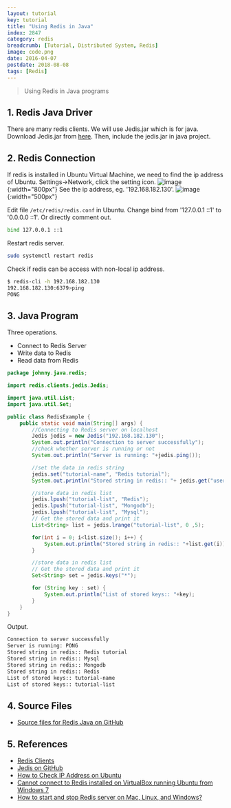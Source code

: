```yaml
---
layout: tutorial
key: tutorial
title: "Using Redis in Java"
index: 2847
category: redis
breadcrumb: [Tutorial, Distributed System, Redis]
image: code.png
date: 2016-04-07
postdate: 2018-08-08
tags: [Redis]
---
```


> Using Redis in Java programs

## 1. Redis Java Driver
There are many redis clients. We will use Jedis.jar which is for java. Download Jedis.jar from [here](http://central.maven.org/maven2/redis/clients/jedis/2.9.0/jedis-2.9.0.jar). Then, include the jedis.jar in java project.

## 2. Redis Connection
If redis is installed in Ubuntu Virtual Machine, we need to find the ip address of Ubuntu. Settings->Network, click the setting icon.
![image](/public/images/devops/using-redis-in-java/network.png){:width="800px"}
See the ip address, eg. '192.168.182.130'.
![image](/public/images/devops/using-redis-in-java/ipaddress.png){:width="500px"}

Edit file `/etc/redis/redis.conf` in Ubuntu. Change bind from '127.0.0.1 ::1' to '0.0.0.0 ::1'. Or directly comment out.
```sh
bind 127.0.0.1 ::1
```
Restart redis server.
```sh
sudo systemctl restart redis
```
Check if redis can be access with non-local ip address.
```sh
$ redis-cli -h 192.168.182.130
192.168.182.130:6379>ping
PONG
```

## 3. Java Program
Three operations.
* Connect to Redis Server
* Write data to Redis
* Read data from Redis

```java
package johnny.java.redis;

import redis.clients.jedis.Jedis;

import java.util.List;
import java.util.Set;

public class RedisExample {
    public static void main(String[] args) {
        //Connecting to Redis server on localhost
        Jedis jedis = new Jedis("192.168.182.130");
        System.out.println("Connection to server successfully");
        //check whether server is running or not
        System.out.println("Server is running: "+jedis.ping());

        //set the data in redis string
        jedis.set("tutorial-name", "Redis tutorial");
        System.out.println("Stored string in redis:: "+ jedis.get("username"));

        //store data in redis list
        jedis.lpush("tutorial-list", "Redis");
        jedis.lpush("tutorial-list", "Mongodb");
        jedis.lpush("tutorial-list", "Mysql");
        // Get the stored data and print it
        List<String> list = jedis.lrange("tutorial-list", 0 ,5);

        for(int i = 0; i<list.size(); i++) {
            System.out.println("Stored string in redis:: "+list.get(i));
        }

        //store data in redis list
        // Get the stored data and print it
        Set<String> set = jedis.keys("*");

        for (String key : set) {
            System.out.println("List of stored keys:: "+key);
        }
    }
}
```
Output.
```sh
Connection to server successfully
Server is running: PONG
Stored string in redis:: Redis tutorial
Stored string in redis:: Mysql
Stored string in redis:: Mongodb
Stored string in redis:: Redis
List of stored keys:: tutorial-name
List of stored keys:: tutorial-list
```

## 4. Source Files
* [Source files for Redis Java on GitHub](https://github.com/jojozhuang/java-programming/tree/master/java-redis)

## 5. References
* [Redis Clients](https://redis.io/clients)
* [Jedis on GitHub](https://github.com/xetorthio/jedis)
* [How to Check IP Address on Ubuntu](https://tecadmin.net/check-ip-address-ubuntu-18-04-desktop/)
* [Cannot connect to Redis installed on VirtualBox running Ubuntu from Windows 7](https://serverfault.com/questions/248248/cannot-connect-to-redis-installed-on-virtualbox-running-ubuntu-from-windows-7)
* [How to start and stop Redis server on Mac, Linux, and Windows?](https://tableplus.io/blog/2018/10/how-to-start-stop-restart-redis.html)
